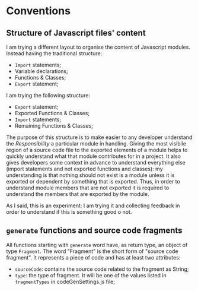 # Conventions

## Structure of Javascript files' content

I am trying a different layout to organise the content of Javascript modules. Instead having the traditional structure:

- `Import` statements;
- Variable declarations;
- Functions & Classes;
- `Export` statement;

I am trying the following structure:

- `Export` statement;
- Exported Functions & Classes;
- `Import` statements;
- Remaining Functions & Classes;

The purpose of this structure is to make easier to any developer understand the _Responsibility_ a particular module in handling. Giving the most visibile region of a source code file to the exported elements of a module helps to quickly understand what that module contributes for in a project. It also gives developers some context in advance to understand everything else (import statements and not exported functions and classes): my understanding is that nothing should not exist is a module unless it is exported or dependent by something that is exported. Thus, in order to understand module members that are not exported it is required to understand the members that are exported by the module.

As I said, this is an experiment: I am trying it and collecting feedback in order to understand if this is something good o not.

## `generate` functions and source code fragments

All functions starting with `generate` word have, as return type, an object of type `Fragment`.
The word "Fragment" is the short form of "source code fragment". It represents a piece of code and has at least two attributes:

- `sourceCode`: contains the source code related to the fragment as String;
- `type`: the type of fragment. It will be one of the values listed in `fragmentTypes` in codeGenSettings.js file;